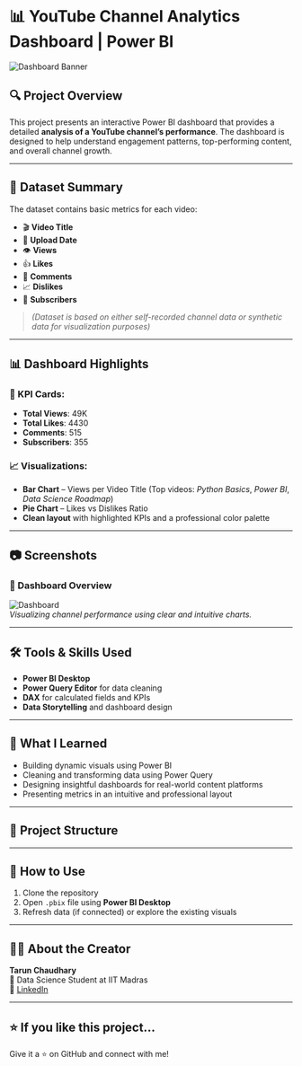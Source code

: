 # 📊 YouTube Channel Analytics Dashboard | Power BI

![Dashboard Banner](./Screenshots/banner.png) <!-- Optional banner -->

## 🔍 Project Overview
This project presents an interactive Power BI dashboard that provides a detailed **analysis of a YouTube channel’s performance**. The dashboard is designed to help understand engagement patterns, top-performing content, and overall channel growth.

---

## 📁 Dataset Summary
The dataset contains basic metrics for each video:
- 🎬 **Video Title**
- 📅 **Upload Date**
- 👁️ **Views**
- 👍 **Likes**
- 💬 **Comments**
- 📈 **Dislikes**
- 👥 **Subscribers**

> *(Dataset is based on either self-recorded channel data or synthetic data for visualization purposes)*

---

## 📊 Dashboard Highlights

### 📌 KPI Cards:
- **Total Views**: 49K  
- **Total Likes**: 4430  
- **Comments**: 515  
- **Subscribers**: 355  

### 📈 Visualizations:
- **Bar Chart** – Views per Video Title (Top videos: *Python Basics*, *Power BI*, *Data Science Roadmap*)
- **Pie Chart** – Likes vs Dislikes Ratio
- **Clean layout** with highlighted KPIs and a professional color palette

---

## 📷 Screenshots

### 🔹 Dashboard Overview  
![Dashboard](./Screenshots/dashboard.png)  
*Visualizing channel performance using clear and intuitive charts.*

---

## 🛠️ Tools & Skills Used
- **Power BI Desktop**
- **Power Query Editor** for data cleaning
- **DAX** for calculated fields and KPIs
- **Data Storytelling** and dashboard design

---

## 🧠 What I Learned
- Building dynamic visuals using Power BI
- Cleaning and transforming data using Power Query
- Designing insightful dashboards for real-world content platforms
- Presenting metrics in an intuitive and professional layout

---

## 📂 Project Structure

---

## 📎 How to Use
1. Clone the repository
2. Open `.pbix` file using **Power BI Desktop**
3. Refresh data (if connected) or explore the existing visuals

---

## 🙋‍♂️ About the Creator
**Tarun Chaudhary**  
📍 Data Science Student at IIT Madras  
🔗 [LinkedIn](https://www.linkedin.com/in/tarun-chaudhary-5812bb326)

---

## ⭐ If you like this project...
Give it a ⭐ on GitHub and connect with me!

